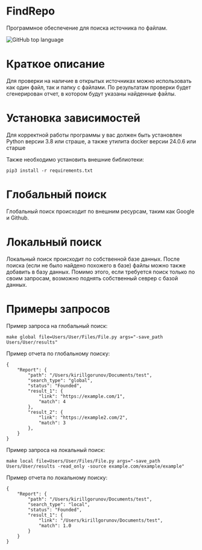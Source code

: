 # FindRepo

Программное обеспечение для поиска источника по файлам.

![GitHub top language](https://img.shields.io/github/languages/top/randnull/FindRepo)

# Краткое описание

Для проверки на наличие в открытых источниках можно использовать как один файл, так и папку с файлами. По результатам проверки будет сгенерирован отчет, в котором будут указаны найденные файлы.  

# Установка зависимостей

Для корректной работы программы у вас должен быть установлен Python версии 3.8 или страше, а также утилита docker версии 24.0.6 или старше

Также необходимо установить внешние библиотеки:

```
pip3 install -r requirements.txt
```

# Глобальный поиск

Глобальный поиск происходит по внешним ресурсам, таким как Google и Github.

# Локальный поиск

Локальный поиск происходит по собственной базе данных. После поиска (если не было найдено похожего в базе) файлы можно также добавить в базу данных. Помимо этого, если требуется поиск только по своим запросам, возможно поднять собственный севрер с базой данных.


# Примеры запросов

Пример запроса на глобальный поиск:

```
make global file=Users/User/Files/File.py args="-save_path Users/User/results"
```

Пример отчета по глобальному поиску:

```
{
    "Report": {
        "path": "/Users/kirillgorunov/Documents/test",
        "search_type": "global",
        "status": "Founded",
        "result_1": {
            "link": "https://example.com/1",
            "match": 4
        },
        "result_2": {
            "link": "https://example2.com/2",
            "match": 3
        },
    }
}
```

Пример запроса на локальный поиск:

```
make local file=Users/User/Files/File.py args="-save_path Users/User/results -read_only -source example.com/example/example"
```

Пример отчета по локальному поиску:

```
{
    "Report": {
        "path": "/Users/kirillgorunov/Documents/test",
        "search_type": "local",
        "status": "Founded",
        "result_1": {
            "link": "/Users/kirillgorunov/Documents/test",
            "match": 1.0
        }
    }
}
```

